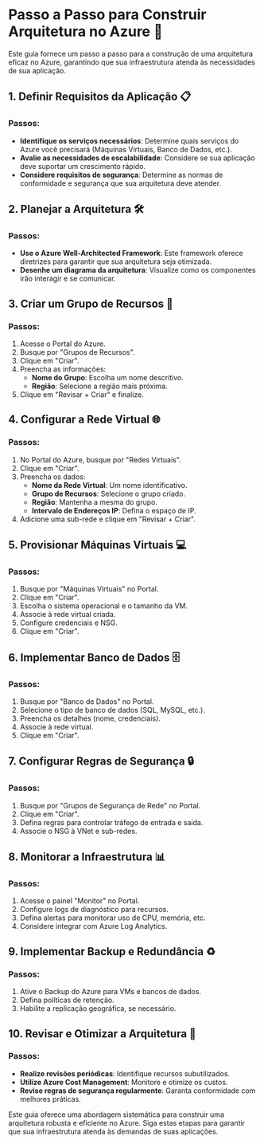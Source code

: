 # Passo a Passo para Construir Arquitetura no Azure 🚀

Este guia fornece um passo a passo para a construção de uma arquitetura eficaz no Azure, garantindo que sua infraestrutura atenda às necessidades de sua aplicação.

## 1. Definir Requisitos da Aplicação 📋

### Passos:
- **Identifique os serviços necessários**: Determine quais serviços do Azure você precisará (Máquinas Virtuais, Banco de Dados, etc.).
- **Avalie as necessidades de escalabilidade**: Considere se sua aplicação deve suportar um crescimento rápido.
- **Considere requisitos de segurança**: Determine as normas de conformidade e segurança que sua arquitetura deve atender.

## 2. Planejar a Arquitetura 🛠️

### Passos:
- **Use o Azure Well-Architected Framework**: Este framework oferece diretrizes para garantir que sua arquitetura seja otimizada.
- **Desenhe um diagrama da arquitetura**: Visualize como os componentes irão interagir e se comunicar.

## 3. Criar um Grupo de Recursos 📁

### Passos:
1. Acesse o Portal do Azure.
2. Busque por "Grupos de Recursos".
3. Clique em "Criar".
4. Preencha as informações:
   - **Nome do Grupo**: Escolha um nome descritivo.
   - **Região**: Selecione a região mais próxima.
5. Clique em "Revisar + Criar" e finalize.

## 4. Configurar a Rede Virtual 🌐

### Passos:
1. No Portal do Azure, busque por "Redes Virtuais".
2. Clique em "Criar".
3. Preencha os dados:
   - **Nome da Rede Virtual**: Um nome identificativo.
   - **Grupo de Recursos**: Selecione o grupo criado.
   - **Região**: Mantenha a mesma do grupo.
   - **Intervalo de Endereços IP**: Defina o espaço de IP.
4. Adicione uma sub-rede e clique em "Revisar + Criar".

## 5. Provisionar Máquinas Virtuais 💻

### Passos:
1. Busque por "Máquinas Virtuais" no Portal.
2. Clique em "Criar".
3. Escolha o sistema operacional e o tamanho da VM.
4. Associe à rede virtual criada.
5. Configure credenciais e NSG.
6. Clique em "Criar".

## 6. Implementar Banco de Dados 🗄️

### Passos:
1. Busque por "Banco de Dados" no Portal.
2. Selecione o tipo de banco de dados (SQL, MySQL, etc.).
3. Preencha os detalhes (nome, credenciais).
4. Associe à rede virtual.
5. Clique em "Criar".

## 7. Configurar Regras de Segurança 🔒

### Passos:
1. Busque por "Grupos de Segurança de Rede" no Portal.
2. Clique em "Criar".
3. Defina regras para controlar tráfego de entrada e saída.
4. Associe o NSG à VNet e sub-redes.

## 8. Monitorar a Infraestrutura 📊

### Passos:
1. Acesse o painel "Monitor" no Portal.
2. Configure logs de diagnóstico para recursos.
3. Defina alertas para monitorar uso de CPU, memória, etc.
4. Considere integrar com Azure Log Analytics.

## 9. Implementar Backup e Redundância ♻️

### Passos:
1. Ative o Backup do Azure para VMs e bancos de dados.
2. Defina políticas de retenção.
3. Habilite a replicação geográfica, se necessário.

## 10. Revisar e Otimizar a Arquitetura 🔄

### Passos:
- **Realize revisões periódicas**: Identifique recursos subutilizados.
- **Utilize Azure Cost Management**: Monitore e otimize os custos.
- **Revise regras de segurança regularmente**: Garanta conformidade com melhores práticas.

Este guia oferece uma abordagem sistemática para construir uma arquitetura robusta e eficiente no Azure. Siga estas etapas para garantir que sua infraestrutura atenda às demandas de suas aplicações.
